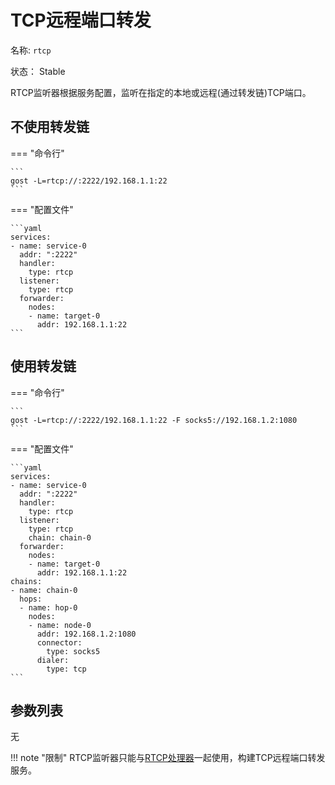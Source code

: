 # TCP远程端口转发

名称: `rtcp`

状态： Stable

RTCP监听器根据服务配置，监听在指定的本地或远程(通过转发链)TCP端口。

## 不使用转发链

=== "命令行"

    ```
	gost -L=rtcp://:2222/192.168.1.1:22
	```

=== "配置文件"

    ```yaml
	services:
	- name: service-0
	  addr: ":2222"
	  handler:
		type: rtcp
	  listener:
		type: rtcp
	  forwarder:
	    nodes:
		- name: target-0
		  addr: 192.168.1.1:22
	```

## 使用转发链

=== "命令行"

    ```
	gost -L=rtcp://:2222/192.168.1.1:22 -F socks5://192.168.1.2:1080
	```

=== "配置文件"

    ```yaml
	services:
	- name: service-0
	  addr: ":2222"
	  handler:
		type: rtcp
	  listener:
		type: rtcp
		chain: chain-0
	  forwarder:
	    nodes:
		- name: target-0
		  addr: 192.168.1.1:22
	chains:
	- name: chain-0
	  hops:
	  - name: hop-0
		nodes:
		- name: node-0
		  addr: 192.168.1.2:1080
		  connector:
			type: socks5
		  dialer:
			type: tcp
	```
	
## 参数列表

无

!!! note "限制"
    RTCP监听器只能与[RTCP处理器](/reference/handlers/rtcp/)一起使用，构建TCP远程端口转发服务。
